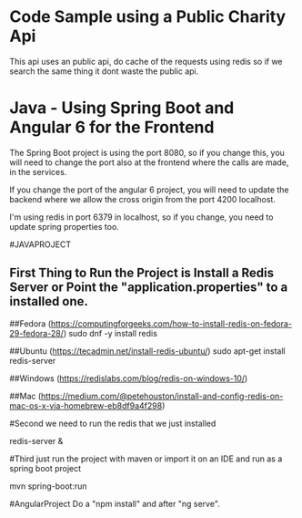 # Code Sample using a Public Charity Api

This api uses an public api, do cache of the requests using redis so if we search the same thing it dont waste the public api.

# Java - Using Spring Boot and Angular 6 for the Frontend

The Spring Boot project is using the port 8080, so if you change this, you will need to change the port also 
at the frontend where the calls are made, in the services.

If you change the port of the angular 6 project, you will need to update the backend where we 
allow the cross origin from the port 4200 localhost.

I'm using redis in port 6379 in localhost, so if you change, you need to update spring properties too.


#JAVAPROJECT
## First Thing to Run the Project is Install a Redis Server or Point the "application.properties" to a installed one.
 
##Fedora (https://computingforgeeks.com/how-to-install-redis-on-fedora-29-fedora-28/)
sudo dnf -y install redis

##Ubuntu (https://tecadmin.net/install-redis-ubuntu/)
sudo apt-get install redis-server

##Windows (https://redislabs.com/blog/redis-on-windows-10/)

##Mac (https://medium.com/@petehouston/install-and-config-redis-on-mac-os-x-via-homebrew-eb8df9a4f298)


#Second we need to run the redis that we just installed

redis-server &

#Third just run the project with maven or import it on an IDE and run as a spring boot project

mvn spring-boot:run

#AngularProject
Do a "npm install" and after "ng serve".
